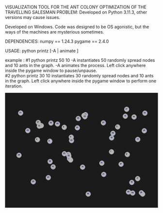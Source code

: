VISUALIZATION TOOL FOR THE ANT COLONY OPTIMIZATION OF THE TRAVELLING SALESMAN PROBLEM:
Developed on Python 3.11.3, other versions may cause issues.

Developed on Windows. Code was designed to be OS agonistic, but the ways of the machines are mysterious sometimes.

DEPENDENCIES:
    numpy == 1.24.3
    pygame == 2.4.0  


USAGE:
python printz <number nodes> <number ants> [-A | animate ]

example :
#1 python printz 50 10 -A instantiates 50 randomly spread nodes and 10 ants in the graph. -A animates the process. 
Left click anywhere inside the pygame window to pause/unpause.  
#2 python printz 30 10 instantiates 30 randomly spread nodes and 10 ants in the graph. Left click anywhere inside the pygame window to perform one iteration.          

![Alt text](https://github.com/mintyboy3001/tsp-with-antz/blob/main/Animation.gif)
